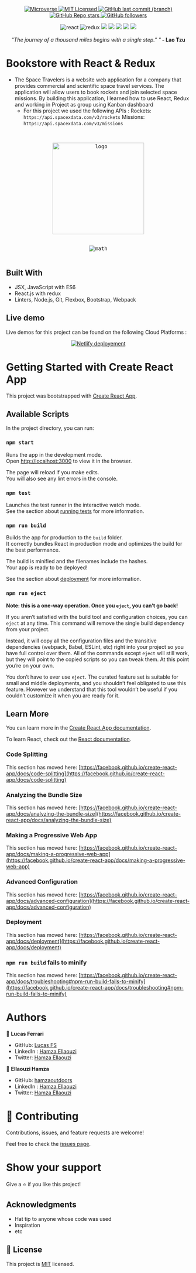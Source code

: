 
<p align="center">
  <a href="https://www.microverse.org/">
    <img alt="Microverse" src="https://img.shields.io/badge/-Microverse-blueviolet?style=flat-square">
  </a>
  <a href="https://github.com/Hamzaoutdoors/to-do-list/blob/development/LICENSE">
    <img alt="MIT Licensed" src="https://img.shields.io/github/license/Hamzaoutdoors/to-do-list?style=flat-square">
  </a>
  <a href="https://github.com/Hamzaoutdoors/Space-Travelers-Hub">
    <img alt="GitHub last commit (branch)" src="https://img.shields.io/github/last-commit/Hamzaoutdoors/Space-Travelers-Hub/dev?color=blue&style=flat-square">
  </a>
  <a href="https://github.com/Hamzaoutdoors/Space-Travelers-Hub">
    <img alt="GitHub Repo stars" src="https://img.shields.io/github/stars/Hamzaoutdoors/Space-Travelers-Hub?color=green&label=%E2%98%85%20stars%20&style=flat-square">
  </a>
  <a href="https://github.com/Hamzaoutdoors">
    <img alt="GitHub followers" src="https://img.shields.io/github/followers/Hamzaoutdoors?color=yellow&logo=github&style=flat-square">
  </a>
</p>

<div align="center">
 <img alt="react" src="https://img.shields.io/badge/react-%2320232a.svg?style=for-the-badge&logo=react&loColor=%2361DAFB"> <img alt="redux" src="https://img.shields.io/badge/redux-%23593d88.svg?style=for-the-badge&logo=redux&logoColor=white"> <img src="https://img.shields.io/badge/javascript-%23323330.svg?style=for-the-badge&logo=javascript&logoColor=%23F7DF1E"/> <img src="https://img.shields.io/badge/html5-%23E34F26.svg?style=for-the-badge&logo=html5&logoColor=white"/> <img src="https://img.shields.io/badge/css3-%231572B6.svg?style=for-the-badge&logo=css3&logoColor=white"/> <img src="https://img.shields.io/badge/bootstrap-%23563D7C.svg?style=for-the-badge&logo=bootstrap&logoColor=white"/> <img src="https://img.shields.io/badge/git-%23F05033.svg?style=for-the-badge&logo=git&logoColor=white"/> </div>

</br>
 <div align="center">
  <em align="center" style>“The journey of a thousand miles begins with a single step.”
 "</em><strong> - Lao Tzu</strong>
  </div>
  
# Bookstore with React & Redux

- The Space Travelers is a website web application for a company that provides commercial and scientific space travel services. The application will allow users to book rockets and join selected space missions.
By building this application, I learned how to use React, Redux and working in Project as group using Kanban dashboard
  - For this project we used the following APIs : 
  Rockets: ``https://api.spacexdata.com/v3/rockets``
  Missions: ``https://api.spacexdata.com/v3/missions``
  
</br>
<p align="center">
   <kbd>
    <img alt="logo" src="./src/media/Bookstore.gif"width="250" height="250">
   </kbd>
</p>

</br>

 <div align="center">
<kbd>
  <img alt="math" src="./src\media\screenShot.PNG">
  </kbd>
  </div>
 </br> 


## Built With

- JSX, JavaScript with ES6
- React.js with redux
- Linters, Node.js, Git, Flexbox, Bootstrap, Webpack

## Live demo
Live demos for this project can be found on the following Cloud Platforms :


<div align="center">
    <a href="https://bookstore-hamzaoutdoors.netlify.app/" width = "20%"><img alt="Netlify deployement" src="https://img.shields.io/badge/netlify-%23000000.svg?style=for-the-badge&logo=netlify&logoColor=#00C7B7"></a>
 </div>

# Getting Started with Create React App

This project was bootstrapped with [Create React App](https://github.com/facebook/create-react-app).

## Available Scripts

In the project directory, you can run:

### `npm start`

Runs the app in the development mode.\
Open [http://localhost:3000](http://localhost:3000) to view it in the browser.

The page will reload if you make edits.\
You will also see any lint errors in the console.

### `npm test`

Launches the test runner in the interactive watch mode.\
See the section about [running tests](https://facebook.github.io/create-react-app/docs/running-tests) for more information.

### `npm run build`

Builds the app for production to the `build` folder.\
It correctly bundles React in production mode and optimizes the build for the best performance.

The build is minified and the filenames include the hashes.\
Your app is ready to be deployed!

See the section about [deployment](https://facebook.github.io/create-react-app/docs/deployment) for more information.

### `npm run eject`

**Note: this is a one-way operation. Once you `eject`, you can’t go back!**

If you aren’t satisfied with the build tool and configuration choices, you can `eject` at any time. This command will remove the single build dependency from your project.

Instead, it will copy all the configuration files and the transitive dependencies (webpack, Babel, ESLint, etc) right into your project so you have full control over them. All of the commands except `eject` will still work, but they will point to the copied scripts so you can tweak them. At this point you’re on your own.

You don’t have to ever use `eject`. The curated feature set is suitable for small and middle deployments, and you shouldn’t feel obligated to use this feature. However we understand that this tool wouldn’t be useful if you couldn’t customize it when you are ready for it.

## Learn More

You can learn more in the [Create React App documentation](https://facebook.github.io/create-react-app/docs/getting-started).

To learn React, check out the [React documentation](https://reactjs.org/).

### Code Splitting

This section has moved here: [https://facebook.github.io/create-react-app/docs/code-splitting](https://facebook.github.io/create-react-app/docs/code-splitting)

### Analyzing the Bundle Size

This section has moved here: [https://facebook.github.io/create-react-app/docs/analyzing-the-bundle-size](https://facebook.github.io/create-react-app/docs/analyzing-the-bundle-size)

### Making a Progressive Web App

This section has moved here: [https://facebook.github.io/create-react-app/docs/making-a-progressive-web-app](https://facebook.github.io/create-react-app/docs/making-a-progressive-web-app)

### Advanced Configuration

This section has moved here: [https://facebook.github.io/create-react-app/docs/advanced-configuration](https://facebook.github.io/create-react-app/docs/advanced-configuration)

### Deployment

This section has moved here: [https://facebook.github.io/create-react-app/docs/deployment](https://facebook.github.io/create-react-app/docs/deployment)

### `npm run build` fails to minify

This section has moved here: [https://facebook.github.io/create-react-app/docs/troubleshooting#npm-run-build-fails-to-minify](https://facebook.github.io/create-react-app/docs/troubleshooting#npm-run-build-fails-to-minify)

# Authors

👤 **Lucas Ferrari**

- GitHub: [Lucas FS](https://github.com/notlfish)
- LinkedIn : [Hamza Ellaouzi](https://www.linkedin.com/in/hamza-ellaouzi-137a45b8/)
- Twitter: [Hamza Ellaouzi](https://twitter.com/EllaouziHamza)

👤 **Ellaouzi Hamza**

- GitHub: [hamzaoutdoors](https://github.com/Hamzaoutdoors)
- LinkedIn : [Hamza Ellaouzi](https://www.linkedin.com/in/hamza-ellaouzi-137a45b8/)
- Twitter: [Hamza Ellaouzi](https://twitter.com/EllaouziHamza)

# 🤝 Contributing

Contributions, issues, and feature requests are welcome!

Feel free to check the [issues page](https://github.com/Hamzaoutdoors/Space-Travelers-Hub/issues).

# Show your support

Give a ⭐️ if you like this project!

## Acknowledgments

- Hat tip to anyone whose code was used
- Inspiration
- etc

## 📝 License

This project is [MIT](./MIT.md) licensed.
